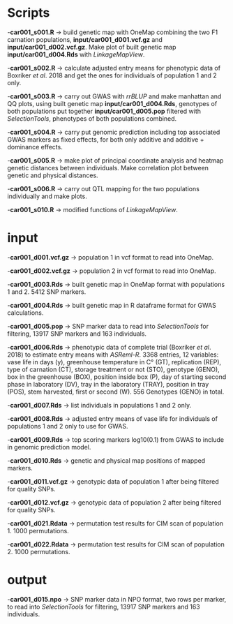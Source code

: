# Scripts
-**car001_s001.R** -> build genetic map with OneMap combining the two F1 carnation populations, **input/car001_d001.vcf.gz** and **input/car001_d002.vcf.gz**. Make plot of built genetic map **input/car001_d004.Rds** with *LinkageMapView*.<br>

-**car001_s002.R** -> calculate adjusted entry means for phenotypic data of Boxriker *et al*. 2018 and get the ones for individuals of population 1 and 2 only.<br>

-**car001_s003.R** -> carry out GWAS with *rrBLUP* and make manhattan and QQ plots, using built genetic map **input/car001_d004.Rds**, genotypes of both populations put together **input/car001_d005.pop** filtered with *SelectionTools*, phenotypes of both populations combined.<br>

-**car001_s004.R** -> carry put genomic prediction including top associated GWAS markers as fixed effects, for both only additive and additive + dominance effects.<br>

-**car001_s005.R** -> make plot of principal coordinate analysis and heatmap genetic distances between individuals. Make correlation plot between genetic and physical distances.<br>

-**car001_s006.R** -> carry out QTL mapping for the two populations individually and make plots.<br>   

-**car001_s010.R** -> modified functions of *LinkageMapView*.<br>
# input
-**car001_d001.vcf.gz** -> population 1 in vcf format to read into OneMap.

-**car001_d002.vcf.gz** -> population 2 in vcf format to read into OneMap.

-**car001_d003.Rds** -> built genetic map in OneMap format with populations 1 and 2. 5412 SNP markers.

-**car001_d004.Rds** -> built genetic map in R dataframe format for GWAS calculations.

-**car001_d005.pop** -> SNP marker data to read into *SelectionTools* for filtering, 13917 SNP markers and 163 individuals.

-**car001_d006.Rds** -> phenotypic data of complete trial (Boxriker *et al*. 2018) to estimate entry means with *ASReml-R*. 3368 entries, 12 variables: vase life in days (y), greenhouse temperature in C° (GT), replication (REP), type of carnation (CT), storage treatment or not (STO), genotype (GENO), box in the greenhouse (BOX), position inside box (P), day of starting second phase in laboratory (DV), tray in the laboratory (TRAY), position in tray (POS), stem harvested, first or second (W). 556 Genotypes (GENO) in total. 

-**car001_d007.Rds** -> list individuals in populations 1 and 2 only.

-**car001_d008.Rds** -> adjusted entry means of vase life for individuals of populations 1 and 2 only to use for GWAS.  

-**car001_d009.Rds** -> top scoring markers log10(0.1) from GWAS to include in genomic prediction model. 

-**car001_d010.Rds** -> genetic and physical map positions of mapped markers. 

-**car001_d011.vcf.gz** -> genotypic data of population 1 after being filtered for quality SNPs.

-**car001_d012.vcf.gz** -> genotypic data of population 2 after being filtered for quality SNPs.

-**car001_d021.Rdata** -> permutation test results for CIM scan of population 1. 1000 permutations. 

-**car001_d022.Rdata** -> permutation test results for CIM scan of population 2. 1000 permutations. 

# output

-**car001_d015.npo** -> SNP marker data in NPO format, two rows per marker, to read into *SelectionTools* for filtering, 13917 SNP markers and 163 individuals.
